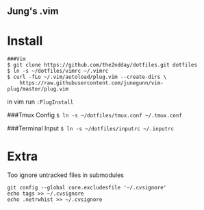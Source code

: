 ## Jung's .vim

# Install
```
###Vim
$ git clone https://github.com/the2ndday/dotfiles.git dotfiles
$ ln -s ~/dotfiles/vimrc ~/.vimrc
$ curl -fLo ~/.vim/autoload/plug.vim --create-dirs \
    https://raw.githubusercontent.com/junegunn/vim-plug/master/plug.vim
```
in vim run `:PlugInstall`

###Tmux Config
`$ ln -s ~/dotfiles/tmux.conf ~/.tmux.conf`

###Terminal Input
`$ ln -s ~/dotfiles/inputrc ~/.inputrc`


# Extra
Too ignore untracked files in submodules
```
git config --global core.excludesfile '~/.cvsignore'
echo tags >> ~/.cvsignore
echo .netrwhist >> ~/.cvsignore
```
